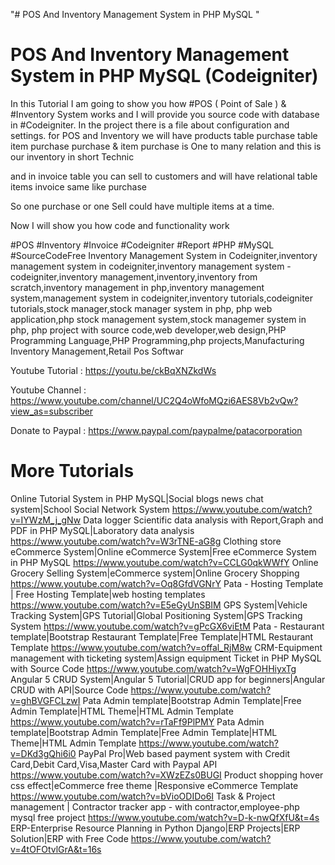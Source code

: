 "# POS And Inventory Management System in PHP MySQL " 


POS And Inventory Management System in PHP MySQL (Codeigniter)
==========================================
In this Tutorial I am going to show you how #POS ( Point of Sale ) & #Inventory System works and I will provide you source code with database in #Codeigniter. In the project there is a file about configuration and settings.
for POS and Inventory we will have products table
purchase table
item purchase
purchase & item purchase is One to many relation and this is our inventory in short Technic

and in invoice table you can sell to customers
and will have relational table items invoice same like purchase


So one purchase or one Sell could have multiple items at a time.

Now I will show you how code and functionality work 

#POS #Inventory #Invoice #Codeigniter #Report #PHP #MySQL  #SourceCodeFree 
Inventory Management System in Codeigniter,inventory management system in codeigniter,inventory management system - codeigniter,inventory management,inventory,inventory from scratch,inventory management in php,inventory management system,management system in codeigniter,inventory tutorials,codeigniter tutorials,stock manager,stock manager system in php,
php web application,php stock management system,stock managemer system in php,
php project with source code,web developer,web design,PHP Programming Language,PHP Programming,php projects,Manufacturing Inventory Management,Retail Pos Softwar


Youtube Tutorial : https://youtu.be/ckBqXNZkdWs

Youtube Channel : https://www.youtube.com/channel/UC2Q4oWfoMQzi6AES8Vb2vQw?view_as=subscriber

Donate to Paypal : https://www.paypal.com/paypalme/patacorporation


More Tutorials
===========================================
Online Tutorial System in PHP MySQL|Social blogs news chat system|School Social Network System 
https://www.youtube.com/watch?v=IYWzM_j_gNw 
  Data logger Scientific data analysis with Report,Graph and PDF in PHP MySQL|Laboratory data analysis 
https://www.youtube.com/watch?v=W3rTNE-aG8g 
  Clothing store eCommerce System|Online eCommerce System|Free eCommerce System in PHP MySQL 
https://www.youtube.com/watch?v=CCLG0qkWWfY 
  Online Grocery Selling System|eCommerce system|Online Grocery Shopping 
https://www.youtube.com/watch?v=Oq8GfdVGNrY 
  Pata - Hosting Template | Free Hosting Template|web hosting templates 
https://www.youtube.com/watch?v=E5eGyUnSBIM 
  GPS System|Vehicle Tracking System|GPS Tutorial|Global Positioning System|GPS Tracking System https://www.youtube.com/watch?v=gPcGX6viEtM 
  Pata - Restaurant template|Bootstrap Restaurant Template|Free Template|HTML Restaurant Template https://www.youtube.com/watch?v=offal_RjM8w 
  CRM-Equipment management with ticketing system|Assign equipment Ticket in PHP MySQL with Source Code 
https://www.youtube.com/watch?v=WgFOHHiyxTg 
  Angular 5 CRUD System|Angular 5 Tutorial|CRUD app for beginners|Angular CRUD with API|Source Code 
https://www.youtube.com/watch?v=ghBVGFCLzwI 
  Pata Admin template|Bootstrap Admin Template|Free Admin Template|HTML Theme|HTML Admin Template https://www.youtube.com/watch?v=rTaFf9PlPMY 
  Pata Admin template|Bootstrap Admin Template|Free Admin Template|HTML Theme|HTML Admin Template https://www.youtube.com/watch?v=DKd3gQhi6i0 
  PayPal Pro|Web based payment system with Credit Card,Debit Card,Visa,Master Card with Paypal API https://www.youtube.com/watch?v=XWzEZs0BUGI 
  Product shopping hover css effect|eCommerce free theme |Responsive eCommerce Template https://www.youtube.com/watch?v=bVioODIDo6I 
  Task & Project management | Contractor tracker app - with contractor,employee-php mysql free project 
https://www.youtube.com/watch?v=D-k-nwQfXfU&t=4s 
  ERP-Enterprise Resource Planning in Python Django|ERP Projects|ERP Solution|ERP with Free Code https://www.youtube.com/watch?v=4tOFOtvlGrA&t=16s
